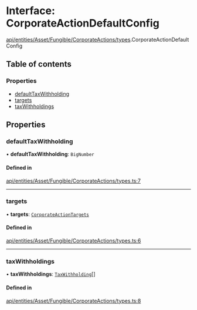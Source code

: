 # Interface: CorporateActionDefaultConfig

[api/entities/Asset/Fungible/CorporateActions/types](../wiki/api.entities.Asset.Fungible.CorporateActions.types).CorporateActionDefaultConfig

## Table of contents

### Properties

- [defaultTaxWithholding](../wiki/api.entities.Asset.Fungible.CorporateActions.types.CorporateActionDefaultConfig#defaulttaxwithholding)
- [targets](../wiki/api.entities.Asset.Fungible.CorporateActions.types.CorporateActionDefaultConfig#targets)
- [taxWithholdings](../wiki/api.entities.Asset.Fungible.CorporateActions.types.CorporateActionDefaultConfig#taxwithholdings)

## Properties

### defaultTaxWithholding

• **defaultTaxWithholding**: `BigNumber`

#### Defined in

[api/entities/Asset/Fungible/CorporateActions/types.ts:7](https://github.com/PolymeshAssociation/polymesh-sdk/blob/8a9e72221/src/api/entities/Asset/Fungible/CorporateActions/types.ts#L7)

___

### targets

• **targets**: [`CorporateActionTargets`](../wiki/api.entities.CorporateActionBase.types.CorporateActionTargets)

#### Defined in

[api/entities/Asset/Fungible/CorporateActions/types.ts:6](https://github.com/PolymeshAssociation/polymesh-sdk/blob/8a9e72221/src/api/entities/Asset/Fungible/CorporateActions/types.ts#L6)

___

### taxWithholdings

• **taxWithholdings**: [`TaxWithholding`](../wiki/api.entities.CorporateActionBase.types.TaxWithholding)[]

#### Defined in

[api/entities/Asset/Fungible/CorporateActions/types.ts:8](https://github.com/PolymeshAssociation/polymesh-sdk/blob/8a9e72221/src/api/entities/Asset/Fungible/CorporateActions/types.ts#L8)
